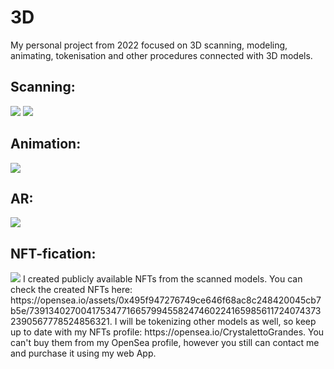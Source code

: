 # 3D
My personal project from 2022 focused on 3D scanning, modeling, animating, tokenisation and other procedures connected with 3D models. 

## Scanning:
<img src="https://supercoolserver.azurewebsites.net/assets/img/Scanning.jpg"/>
<img src="https://supercoolserver.azurewebsites.net/assets/img/Scanning.gif"/>

## Animation:
<img src="https://supercoolserver.azurewebsites.net/assets/img/Animation.gif"/>

## AR:
<img src="https://supercoolserver.azurewebsites.net/assets/img/AR.gif"/>

## NFT-fication:
<img src="https://supercoolserver.azurewebsites.net/assets/img/NFTfication.gif"/>
I created publicly available NFTs from the scanned models. You can check the created NFTs here: https://opensea.io/assets/0x495f947276749ce646f68ac8c248420045cb7b5e/7391340270041753477166579945582474602241659856117240743732390567778524856321. 
I will be tokenizing other models as well, so keep up to date with my NFTs profile: https://opensea.io/CrystalettoGrandes. You can't buy them from my OpenSea profile, however you still can contact me and purchase it using my web App.
